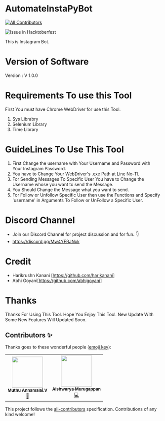 # AutomateInstaPyBot
<!-- ALL-CONTRIBUTORS-BADGE:START - Do not remove or modify this section -->
[![All Contributors](https://img.shields.io/badge/all_contributors-2-orange.svg?style=flat-square)](#contributors-)
<!-- ALL-CONTRIBUTORS-BADGE:END -->

![Issue in Hacktoberfest](https://img.shields.io/github/hacktoberfest/2020/harikanani/AutomateInstaPyBot?style=flat-square)

This is Instagram Bot.

# Version of Software
Version : V 1.0.0

# Requirements To use this Tool
First You must have Chrome WebDriver for use this Tool.
1. Sys Librabry
2. Selenium Library
3. Time Library

# GuideLines To Use This Tool
1. First Change the username with Your Username and Password with Your Instagram Password.
2. You have to Change Your WebDriver's .exe Path at Line No-11.
3. For Sending Messages To Specific User You have to Change the Username whose you want to send the Message.
4. You Should Change the Message what you want to send.
5. For Follow or Unfollow Specific User then use the Functions and Specify 'username' in Arguments To Follow or UnFollow a Specific User.

# Discord Channel
* Join our Discord Channel for project discussion and for fun. 👇
* https://discord.gg/Mw4YFRJNxk

# Credit
* Harikrushn Kanani [https://github.com/harikanani]
* Abhi Goyani[https://github.com/abhigoyani]


# Thanks
Thanks For Using This Tool. Hope You Enjoy This Tool. New Update With Some New Features Will Updated Soon.

## Contributors ✨

Thanks goes to these wonderful people ([emoji key](https://allcontributors.org/docs/en/emoji-key)):

<!-- ALL-CONTRIBUTORS-LIST:START - Do not remove or modify this section -->
<!-- prettier-ignore-start -->
<!-- markdownlint-disable -->
<table>
  <tr>
    <td align="center"><a href="https://github.com/muthuannamalai12"><img src="https://avatars.githubusercontent.com/u/64524822?v=4?s=100" width="100px;" alt=""/><br /><sub><b>Muthu Annamalai.V</b></sub></a><br /><a href="https://github.com/harikanani/AutomateInstaPyBot/commits?author=muthuannamalai12" title="Documentation">📖</a></td>
    <td align="center"><a href="https://github.com/gracyashhh"><img src="https://avatars.githubusercontent.com/u/56349099?v=4?s=100" width="100px;" alt=""/><br /><sub><b>Aishwarya Murugappan</b></sub></a><br /><a href="https://github.com/harikanani/AutomateInstaPyBot/commits?author=gracyashhh" title="Code">💻</a></td>
  </tr>
</table>

<!-- markdownlint-restore -->
<!-- prettier-ignore-end -->

<!-- ALL-CONTRIBUTORS-LIST:END -->

This project follows the [all-contributors](https://github.com/all-contributors/all-contributors) specification. Contributions of any kind welcome!
